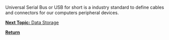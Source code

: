 Universal Serial Bus or USB for short is a industry standard to define cables and connectors for our computers peripheral devices.

[**Next Topic:** Data Storage](datastorage.md)

[**Return**](README.md)
